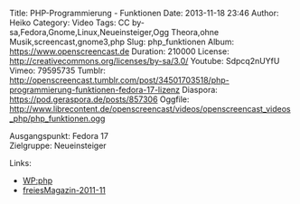 Title: PHP-Programmierung - Funktionen
Date: 2013-11-18 23:46
Author: Heiko
Category: Video
Tags: CC by-sa,Fedora,Gnome,Linux,Neueinsteiger,Ogg Theora,ohne Musik,screencast,gnome3,php
Slug: php_funktionen
Album: https://www.openscreencast.de
Duration: 210000
License: http://creativecommons.org/licenses/by-sa/3.0/
Youtube: Sdpcq2nUYfU
Vimeo: 79595735
Tumblr: http://openscreencast.tumblr.com/post/34501703518/php-programmierung-funktionen-fedora-17-lizenz
Diaspora: https://pod.geraspora.de/posts/857306
Oggfile: http://www.librecontent.de/openscreencast/videos/openscreencast_videos_php/php_funktionen.ogg

Ausgangspunkt: Fedora 17  
Zielgruppe: Neueinsteiger  

Links:

  * [WP:php](https://de.wikipedia.org/wiki/Php "Link zu WP:php")
  * [freiesMagazin-2011-11](http://www.freiesmagazin.de/freiesMagazin-2011-11 "Link zu freiesmagazin.de")

